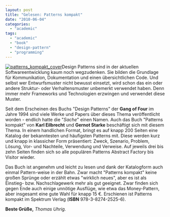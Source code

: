 ```yaml
---
layout: post
title: "Gelesen: Patterns kompakt"
date: "2010-06-04"
categories: 
  - "academic"
tags: 
  - "academic"
  - "book"
  - "design-pattern"
  - "programming"
---
```


[![](images/patterns_kompakt_cover-196x300.png "patterns_kompakt_cover")](http://tuhrig.de/wp-content/uploads/patterns_kompakt_cover.png)Design Patterns sind in der aktuellen Softwareentwicklung kaum noch wegzudenken. Sie bilden die Grundlage für Kommunikation, Dokumentation und einen übersichtlichen Code. Und selbst wer Entwurfsmuster nicht bewusst einsetzt, wird schon das ein oder andere Struktur- oder Verhaltensmuster unbemerkt verwendet haben. Denn immer mehr Frameworks und Technologien erzwingen und verwendet diese Muster.

Seit dem Erscheinen des Buchs "Design Patterns" der **Gang of Four** im Jahre 1994 sind viele Werke und Papers über dieses Thema veröffentlicht worden - endlich hatte die "_Sache_" einen Namen. Auch das Buch "Patterns kompakt" von **Karl Eilbrecht** und **Gernot Starke** beschäftigt sich mit diesem Thema. In einem handlichen Format, bringt es auf knapp 200 Seiten eine Katalog der bekanntesten und häufigsten Patterns mit. Diese werden kurz und knapp in klassicher Form präsentiert: Zweck, Szenario, Problem, Lösung, Vor- und Nachteile, Verwendung und Verweise. Auf jeweils drei bis zehn Seiten finden sich so alle populären Patterns Abstract Factory bis Visitor wieder.

Das Buch ist angenehm und leicht zu lesen und dank der Katalogform auch einmal Pattern-weise in der Bahn. Zwar macht "Patterns kompakt" keine großen Sprünge oder erzählt etwas "wirklich neues", aber es ist als Einstieg- bzw. Nachschlagewerk mehr als gut geeignet. Zwar finden sich gegen Ende auch einige unnötige Ausflüge, wie etwa das Money-Pattern, aber insgesamt eine gute Wahl für knapp 15 €. Erschienen ist Patterns kompakt im Spektrum Verlag (**ISBN** 978-3-8274-2525-6).

**Beste Grüße,** _Thomas Uhrig._
